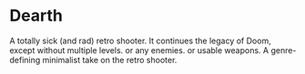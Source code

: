 # Dearth

A totally sick (and rad) retro shooter. It continues the legacy of Doom, except without multiple levels. or any enemies. or usable weapons. A genre-defining minimalist take on the retro shooter.
